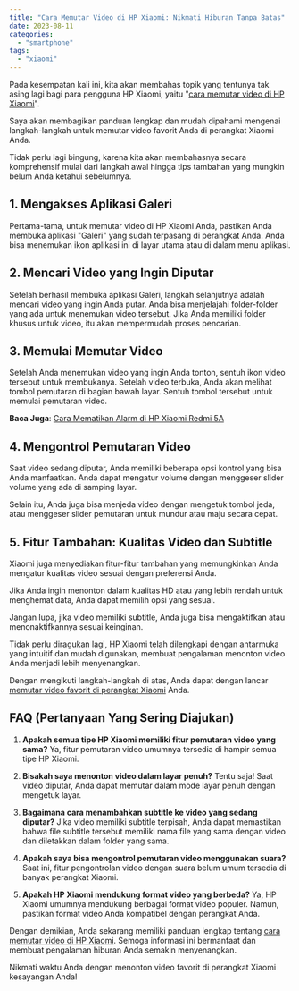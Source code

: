 ```yaml
---
title: "Cara Memutar Video di HP Xiaomi: Nikmati Hiburan Tanpa Batas"
date: 2023-08-11
categories: 
  - "smartphone"
tags: 
  - "xiaomi"
---
```


Pada kesempatan kali ini, kita akan membahas topik yang tentunya tak asing lagi bagi para pengguna HP Xiaomi, yaitu "[cara memutar video di HP Xiaomi](https://ajiekusumadhany.com/cara-memutar-video-di-hp-xiaomi/)".

Saya akan membagikan panduan lengkap dan mudah dipahami mengenai langkah-langkah untuk memutar video favorit Anda di perangkat Xiaomi Anda.

Tidak perlu lagi bingung, karena kita akan membahasnya secara komprehensif mulai dari langkah awal hingga tips tambahan yang mungkin belum Anda ketahui sebelumnya.

## **1\. Mengakses Aplikasi Galeri**

Pertama-tama, untuk memutar video di HP Xiaomi Anda, pastikan Anda membuka aplikasi "Galeri" yang sudah terpasang di perangkat Anda. Anda bisa menemukan ikon aplikasi ini di layar utama atau di dalam menu aplikasi.

## **2\. Mencari Video yang Ingin Diputar**

Setelah berhasil membuka aplikasi Galeri, langkah selanjutnya adalah mencari video yang ingin Anda putar. Anda bisa menjelajahi folder-folder yang ada untuk menemukan video tersebut. Jika Anda memiliki folder khusus untuk video, itu akan mempermudah proses pencarian.

## **3\. Memulai Memutar Video**

Setelah Anda menemukan video yang ingin Anda tonton, sentuh ikon video tersebut untuk membukanya. Setelah video terbuka, Anda akan melihat tombol pemutaran di bagian bawah layar. Sentuh tombol tersebut untuk memulai pemutaran video.

**Baca Juga**: [Cara Mematikan Alarm di HP Xiaomi Redmi 5A](https://ajiekusumadhany.com/cara-mematikan-alarm-di-hp-xiaomi-redmi-5a/)

## **4\. Mengontrol Pemutaran Video**

Saat video sedang diputar, Anda memiliki beberapa opsi kontrol yang bisa Anda manfaatkan. Anda dapat mengatur volume dengan menggeser slider volume yang ada di samping layar.

Selain itu, Anda juga bisa menjeda video dengan mengetuk tombol jeda, atau menggeser slider pemutaran untuk mundur atau maju secara cepat.

## **5\. Fitur Tambahan: Kualitas Video dan Subtitle**

Xiaomi juga menyediakan fitur-fitur tambahan yang memungkinkan Anda mengatur kualitas video sesuai dengan preferensi Anda.

Jika Anda ingin menonton dalam kualitas HD atau yang lebih rendah untuk menghemat data, Anda dapat memilih opsi yang sesuai.

Jangan lupa, jika video memiliki subtitle, Anda juga bisa mengaktifkan atau menonaktifkannya sesuai keinginan.

Tidak perlu diragukan lagi, HP Xiaomi telah dilengkapi dengan antarmuka yang intuitif dan mudah digunakan, membuat pengalaman menonton video Anda menjadi lebih menyenangkan.

Dengan mengikuti langkah-langkah di atas, Anda dapat dengan lancar [memutar video favorit di perangkat Xiaomi](https://ajiekusumadhany.com/cara-memutar-video-di-hp-xiaomi/) Anda.

## **FAQ (Pertanyaan Yang Sering Diajukan)**

1. **Apakah semua tipe HP Xiaomi memiliki fitur pemutaran video yang sama?** Ya, fitur pemutaran video umumnya tersedia di hampir semua tipe HP Xiaomi.
    
2. **Bisakah saya menonton video dalam layar penuh?** Tentu saja! Saat video diputar, Anda dapat memutar dalam mode layar penuh dengan mengetuk layar.
    
3. **Bagaimana cara menambahkan subtitle ke video yang sedang diputar?** Jika video memiliki subtitle terpisah, Anda dapat memastikan bahwa file subtitle tersebut memiliki nama file yang sama dengan video dan diletakkan dalam folder yang sama.
    
4. **Apakah saya bisa mengontrol pemutaran video menggunakan suara?** Saat ini, fitur pengontrolan video dengan suara belum umum tersedia di banyak perangkat Xiaomi.
    
5. **Apakah HP Xiaomi mendukung format video yang berbeda?** Ya, HP Xiaomi umumnya mendukung berbagai format video populer. Namun, pastikan format video Anda kompatibel dengan perangkat Anda.
    

Dengan demikian, Anda sekarang memiliki panduan lengkap tentang [cara memutar video di HP Xiaomi](https://ajiekusumadhany.com/cara-memutar-video-di-hp-xiaomi/). Semoga informasi ini bermanfaat dan membuat pengalaman hiburan Anda semakin menyenangkan.

Nikmati waktu Anda dengan menonton video favorit di perangkat Xiaomi kesayangan Anda!
